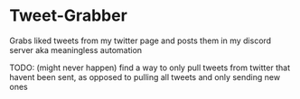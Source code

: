 # Tweet-Grabber
Grabs liked tweets from my twitter page and posts them in my discord server aka meaningless automation

TODO: (might never happen)
find a way to only pull tweets from twitter that havent been sent, as opposed to pulling all tweets and only sending new ones

